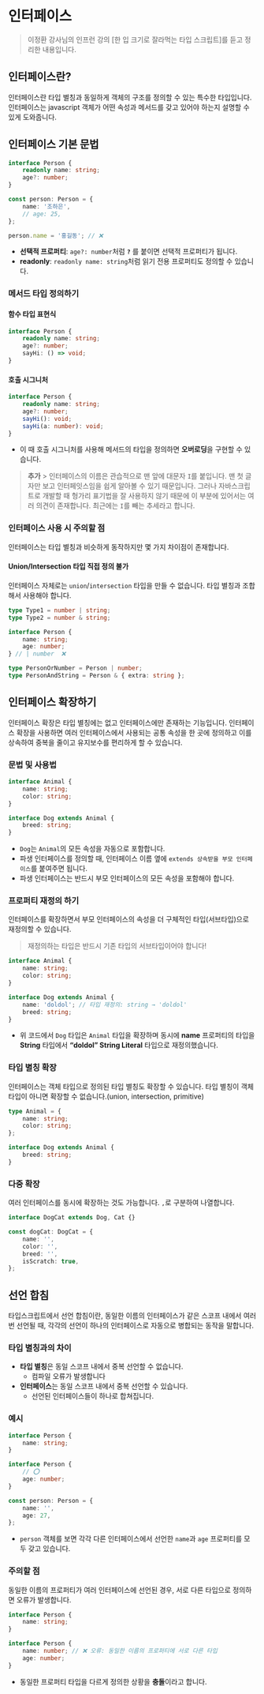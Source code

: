 # 인터페이스

> 이정환 강사님의 인프런 강의 [한 입 크기로 잘라먹는 타입 스크립트]를 듣고 정리한 내용입니다.

## 인터페이스란?

인터페이스란 타입 별칭과 동일하게 객체의 구조를 정의할 수 있는 특수한 타입입니다. 인터페이스는 javascript 객체가 어떤 속성과 메서드를 갖고 있어야 하는지 설명할 수 있게 도와줍니다.

## 인터페이스 기본 문법

```ts
interface Person {
    readonly name: string;
    age?: number;
}

const person: Person = {
    name: '조하은',
    // age: 25,
};

person.name = '홍길동'; // ❌
```

-   **선택적 프로퍼티**: `age?: number`처럼 **`?`** 를 붙이면 선택적 프로퍼티가 됩니다.
-   **readonly**: `readonly name: string`처럼 읽기 전용 프로퍼티도 정의할 수 있습니다.

### 메서드 타입 정의하기

#### 함수 타입 표현식

```ts
interface Person {
    readonly name: string;
    age?: number;
    sayHi: () => void;
}
```

#### 호출 시그니처

```ts
interface Person {
    readonly name: string;
    age?: number;
    sayHi(): void;
    sayHi(a: number): void;
}
```

-   이 때 호출 시그니처를 사용해 메서드의 타입을 정의하면 **오버로딩**을 구현할 수 있습니다.

> **추가** > 인터페이스의 이름은 관습적으로 맨 앞에 대문자 `I`를 붙입니다. 맨 첫 글자만 보고 인터페잇스임을 쉽게 알아볼 수 있기 때문입니다. 그러나 자바스크립트로 개발할 때 헝가리 표기법을 잘 사용하지 않기 때문에 이 부분에 있어서는 여러 의견이 존재합니다. 최근에는 `I`를 빼는 추세라고 합니다.

### 인터페이스 사용 시 주의할 점

인터페이스는 타입 별칭과 비슷하게 동작하지만 몇 가지 차이점이 존재합니다.

#### Union/Intersection 타입 직접 정의 불가

인터페이스 자체로는 `union`/`intersection` 타입을 만들 수 없습니다.
타입 별칭과 조합해서 사용해야 합니다.

```ts
type Type1 = number | string;
type Type2 = number & string;

interface Person {
    name: string;
    age: number;
} // | number  ❌

type PersonOrNumber = Person | number;
type PersonAndString = Person & { extra: string };
```

## 인터페이스 확장하기

인터페이스 확장은 타입 별칭에는 없고 인터페이스에만 존재하는 기능입니다. 인터페이스 확장을 사용하면 여러 인터페이스에서 사용되는 공통 속성을 한 곳에 정의하고 이를 상속하여 중복을 줄이고 유지보수를 편리하게 할 수 있습니다.

### 문법 및 사용법

```ts
interface Animal {
    name: string;
    color: string;
}

interface Dog extends Animal {
    breed: string;
}
```

-   `Dog`는 `Animal`의 모든 속성을 자동으로 포함합니다.
-   파생 인터페이스를 정의할 때, 인터페이스 이름 옆에 `extends 상속받을 부모 인터페이스`를 붙여주면 됩니다.
-   파생 인터페이스는 반드시 부모 인터페이스의 모든 속성을 포함해야 합니다.

### 프로퍼티 재정의 하기

인터페이스를 확장하면서 부모 인터페이스의 속성을 더 구체적인 타입(서브타입)으로 재정의할 수 있습니다.

> 재정의하는 타입은 반드시 기존 타입의 서브타입이어야 합니다!

```ts
interface Animal {
    name: string;
    color: string;
}

interface Dog extends Animal {
    name: 'doldol'; // 타입 재정의: string → 'doldol'
    breed: string;
}
```

-   위 코드에서 `Dog` 타입은 `Animal` 타입을 확장하며 동시에 **name** 프로퍼티의 타입을 **String** 타입에서 **“doldol” String Literal** 타입으로 재정의했습니다.

### 타입 별칭 확장

인터페이스는 객체 타입으로 정의된 타입 별칭도 확장할 수 있습니다. 타입 별칭이 객체 타입이 아니면 확장할 수 없습니다.(union, intersection, primitive)

```ts
type Animal = {
    name: string;
    color: string;
};

interface Dog extends Animal {
    breed: string;
}
```

### 다중 확장

여러 인터페이스를 동시에 확장하는 것도 가능합니다. `,`로 구분하여 나열합니다.

```ts
interface DogCat extends Dog, Cat {}

const dogCat: DogCat = {
    name: '',
    color: '',
    breed: '',
    isScratch: true,
};
```

## 선언 합침

타입스크립트에서 선언 합침이란, 동일한 이름의 인터페이스가 같은 스코프 내에서 여러 번 선언될 때, 각각의 선언이 하나의 인터페이스로 자동으로 병합되는 동작을 말합니다.

### 타입 별칭과의 차이

-   **타입 별칭**은 동일 스코프 내에서 중복 선언할 수 없습니다.
    -   컴파일 오류가 발생합니다
-   **인터페이스**는 동일 스코프 내에서 중복 선언할 수 있습니다.
    -   선언된 인터페이스들이 하나로 합쳐집니다.

### 예시

```ts
interface Person {
    name: string;
}

interface Person {
    // ⭕
    age: number;
}

const person: Person = {
    name: '',
    age: 27,
};
```

-   `person` 객체를 보면 각각 다른 인터페이스에서 선언한 `name`과 `age` 프로퍼티를 모두 갖고 있습니다.

### 주의할 점

동일한 이름의 프로퍼티가 여러 인터페이스에 선언된 경우, 서로 다른 타입으로 정의하면 오류가 발생합니다.

```ts
interface Person {
    name: string;
}

interface Person {
    name: number; // ❌ 오류: 동일한 이름의 프로퍼티에 서로 다른 타입
    age: number;
}
```

-   동일한 프로퍼티 타입을 다르게 정의한 상황을 **충돌**이라고 합니다.
